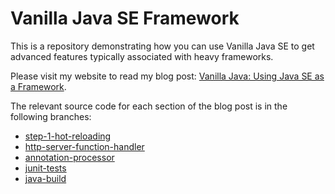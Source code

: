 # Vanilla Java SE Framework

This is a repository demonstrating how you can use Vanilla Java SE to get advanced features
typically associated with heavy frameworks.

Please visit my website to read my blog post: [Vanilla Java: Using Java SE as a Framework](https://renato.athaydes.com/posts/using-java-se-as-framework.html).

The relevant source code for each section of the blog post is in the following branches:

* [step-1-hot-reloading](https://github.com/renatoathaydes/raw-jse/tree/step-1-hot-reloading)
* [http-server-function-handler](https://github.com/renatoathaydes/raw-jse/tree/http-server-function-handler)
* [annotation-processor](https://github.com/renatoathaydes/raw-jse/tree/annotation-processor)
* [junit-tests](https://github.com/renatoathaydes/raw-jse/tree/junit-tests)
* [java-build](https://github.com/renatoathaydes/raw-jse/tree/java-build)
